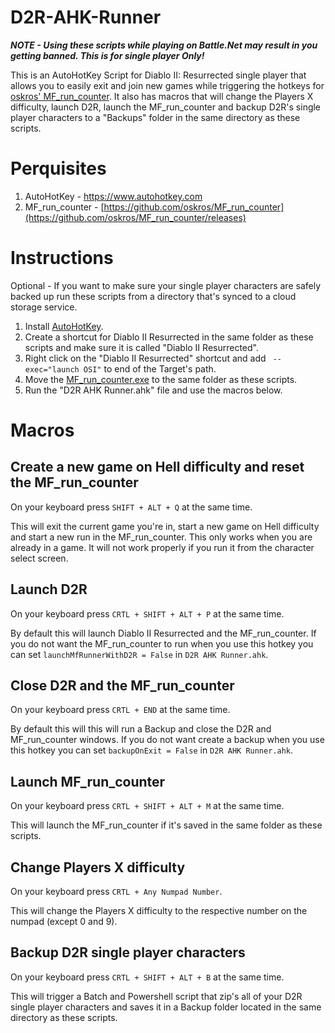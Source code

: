 # D2R-AHK-Runner

***NOTE - Using these scripts while playing on Battle.Net may result in you getting banned. This is for single player Only!***

This is an AutoHotKey Script for Diablo II: Resurrected single player that allows you to easily exit and join new games while triggering the hotkeys for [oskros' MF_run_counter](https://github.com/oskros/MF_run_counter). It also has macros that will change the Players X difficulty, launch D2R, launch the MF_run_counter and backup D2R's single player characters to a "Backups" folder in the same directory as these scripts.

# Perquisites

1. AutoHotKey - https://www.autohotkey.com
2. MF_run_counter - [https://github.com/oskros/MF_run_counter](https://github.com/oskros/MF_run_counter/releases)

# Instructions

Optional - If you want to make sure your single player characters are safely backed up run these scripts from a directory that's synced to a cloud storage service.

1. Install [AutoHotKey](https://www.autohotkey.com).
2. Create a shortcut for Diablo II Resurrected in the same folder as these scripts and make sure it is called "Diablo II Resurrected".
3. Right click on the "Diablo II Resurrected" shortcut and add ` --exec="launch OSI"` to end of the Target's path.
4. Move the [MF_run_counter.exe](https://github.com/oskros/MF_run_counter/releases) to the same folder as these scripts.
5. Run the "D2R AHK Runner.ahk" file and use the macros below.

# Macros

## Create a new game on Hell difficulty and reset the MF_run_counter

On your keyboard press `SHIFT + ALT + Q` at the same time.

This will exit the current game you're in, start a new game on Hell difficulty and start a new run in the MF_run_counter. This only works when you are already in a game. It will not work properly if you run it from the character select screen.

## Launch D2R

On your keyboard press `CRTL + SHIFT + ALT + P` at the same time.

By default this will launch Diablo II Resurrected and the MF_run_counter. If you do not want the MF_run_counter to run when you use this hotkey you can set `launchMfRunnerWithD2R = False` in `D2R AHK Runner.ahk`.

## Close D2R and the MF_run_counter

On your keyboard press `CRTL + END` at the same time.

By default this will this will run a Backup and close the D2R and MF_run_counter windows. If you do not want create a backup when you use this hotkey you can set `backupOnExit = False` in `D2R AHK Runner.ahk`.

## Launch MF_run_counter

On your keyboard press `CRTL + SHIFT + ALT + M` at the same time.

This will launch the MF_run_counter if it's saved in the same folder as these scripts.

## Change Players X difficulty

On your keyboard press `CRTL + Any Numpad Number`.

This will change the Players X difficulty to the respective number on the numpad (except 0 and 9).

## Backup D2R single player characters

On your keyboard press `CRTL + SHIFT + ALT + B` at the same time.

This will trigger a Batch and Powershell script that zip's all of your D2R single player characters and saves it in a Backup folder located in the same directory as these scripts.